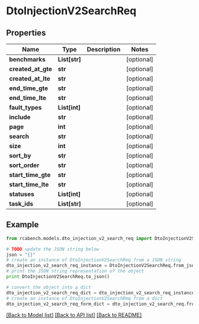 # DtoInjectionV2SearchReq


## Properties

Name | Type | Description | Notes
------------ | ------------- | ------------- | -------------
**benchmarks** | **List[str]** |  | [optional] 
**created_at_gte** | **str** |  | [optional] 
**created_at_lte** | **str** |  | [optional] 
**end_time_gte** | **str** |  | [optional] 
**end_time_lte** | **str** |  | [optional] 
**fault_types** | **List[int]** |  | [optional] 
**include** | **str** |  | [optional] 
**page** | **int** |  | [optional] 
**search** | **str** |  | [optional] 
**size** | **int** |  | [optional] 
**sort_by** | **str** |  | [optional] 
**sort_order** | **str** |  | [optional] 
**start_time_gte** | **str** |  | [optional] 
**start_time_lte** | **str** |  | [optional] 
**statuses** | **List[int]** |  | [optional] 
**task_ids** | **List[str]** |  | [optional] 

## Example

```python
from rcabench.models.dto_injection_v2_search_req import DtoInjectionV2SearchReq

# TODO update the JSON string below
json = "{}"
# create an instance of DtoInjectionV2SearchReq from a JSON string
dto_injection_v2_search_req_instance = DtoInjectionV2SearchReq.from_json(json)
# print the JSON string representation of the object
print DtoInjectionV2SearchReq.to_json()

# convert the object into a dict
dto_injection_v2_search_req_dict = dto_injection_v2_search_req_instance.to_dict()
# create an instance of DtoInjectionV2SearchReq from a dict
dto_injection_v2_search_req_form_dict = dto_injection_v2_search_req.from_dict(dto_injection_v2_search_req_dict)
```
[[Back to Model list]](../README.md#documentation-for-models) [[Back to API list]](../README.md#documentation-for-api-endpoints) [[Back to README]](../README.md)


